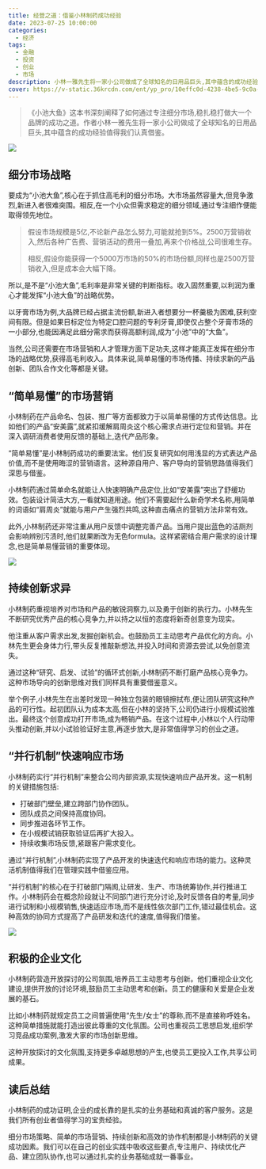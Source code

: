 ```yaml
---
title: 经营之道：借鉴小林制药成功经验
date: 2023-07-25 10:00:00
categories:
  - 经济
tags:
  - 金融
  - 投资
  - 创业
  - 市场
description: 小林一雅先生将一家小公司做成了全球知名的日用品巨头,其中蕴含的成功经验值得我们认真借鉴。
cover: https://v-static.36krcdn.com/ent/yp_pro/10effc0d-4238-4be5-9c0a-fae862adb358.jpg
---
```


>《小池大鱼》这本书深刻阐释了如何通过专注细分市场,稳扎稳打做大一个品牌的成功之道。作者小林一雅先生将一家小公司做成了全球知名的日用品巨头,其中蕴含的成功经验值得我们认真借鉴。

![](https://i.mji.rip/2023/07/27/3413b623dea91e09b0160ea41e9d0d98.png)

## 细分市场战略

要成为“小池大鱼”,核心在于抓住高毛利的细分市场。大市场虽然容量大,但竞争激烈,新进入者很难突围。相反,在一个小众但需求稳定的细分领域,通过专注细作便能取得领先地位。

> 假设市场规模是5亿,不论新产品怎么努力,可能就抢到5%。2500万营销收入,然后各种广告费、营销活动的费用一叠加,再来个价格战,公司很难生存。
>
> 相反,假设你能获得一个5000万市场的50%的市场份额,同样也是2500万营销收入,但是成本会大幅下降。

所以,是不是“小池大鱼”,毛利率是非常关键的判断指标。收入固然重要,以利润为重心才能发挥“小池大鱼”的战略优势。

以牙膏市场为例,大品牌已经占据主流份额,新进入者想要分一杯羹极为困难,获利空间有限。但是如果目标定位为特定口腔问题的专利牙膏,即使仅占整个牙膏市场的一小部分,也能因满足此细分需求而获得高额利润,成为“小池”中的“大鱼”。

当然,公司还需要在市场营销和人才管理方面下足功夫,这样才能真正发挥在细分市场的战略优势,获得高毛利收入。具体来说,简单易懂的市场传播、持续求新的产品创新、团队合作文化等都是关键。

## “简单易懂”的市场营销

小林制药在产品命名、包装、推广等方面都致力于以简单易懂的方式传达信息。比如他们的产品“安美露”,就紧扣缓解肩周炎这个核心需求点进行定位和营销。并在深入调研消费者使用反馈的基础上,迭代产品形象。

“简单易懂”是小林制药成功的重要法宝。他们反复研究如何用浅显的方式表达产品价值,而不是使用晦涩的营销语言。这种源自用户、客户导向的营销思路值得我们深思与借鉴。

小林制药通过简单命名就能让人快速明确产品定位,比如“安美露”突出了舒缓功效。包装设计简洁大方,一看就知道用途。他们不需要起什么新奇学术名称,用简单的词语如“肩周炎”就能与用户产生强烈共鸣,这种直击痛点的营销方法非常有效。

此外,小林制药还非常注重从用户反馈中调整完善产品。当用户提出蓝色的洁厕剂会影响辨别污渍时,他们就果断改为无色formula。这样紧密结合用户需求的设计理念,也是简单易懂营销的重要体现。

![](https://i.mji.rip/2023/07/27/840ea07e9e91e616b160ab363f0a2937.png)

## 持续创新求异

小林制药重视培养对市场和产品的敏锐洞察力,以及勇于创新的执行力。小林先生不断研究优秀产品的核心竞争力,并以持之以恒的态度将新奇创意变为现实。

他注重从客户需求出发,发掘创新机会。也鼓励员工主动思考产品优化的方向。小林先生更会身体力行,带头反复推敲新想法,并投入时间和资源去尝试,以免创意流失。 

通过这种“研究、启发、试验”的循环式创新,小林制药不断打磨产品核心竞争力。这种市场导向的创新思维对我们同样具有重要借鉴意义。

举个例子,小林先生在出差时发现一种独立包装的眼镜擦拭布,便让团队研究这种产品的可行性。起初团队认为成本太高,但在小林的坚持下,公司仍进行小规模试验推出。最终这个创意成功打开市场,成为畅销产品。在这个过程中,小林以个人行动带头推动创新,并以小试验验证好主意,再逐步放大,是非常值得学习的创业之道。

## “并行机制”快速响应市场

小林制药实行“并行机制”来整合公司内部资源,实现快速响应产品开发。这一机制的关键措施包括:

- 打破部门壁垒,建立跨部门协作团队。
- 团队成员之间保持高度协同。  
- 同步推进各环节工作。
- 在小规模试销获取验证后再扩大投入。
- 持续收集市场反馈,紧跟客户需求变化。

通过“并行机制”,小林制药实现了产品开发的快速迭代和响应市场的能力。这种灵活机制值得我们在管理实践中借鉴应用。

“并行机制”的核心在于打破部门隔阂,让研发、生产、市场统筹协作,并行推进工作。小林制药会在概念阶段就让不同部门进行充分讨论,及时反馈各自的考量,同步进行试制和小规模销售,快速适应市场,而不是线性依次部门工作,错过最佳机会。这种高效的协同方式提高了产品研发和迭代的速度,值得我们借鉴。

![](https://i.mji.rip/2023/07/27/7d415611b93913e56bfeca9ce864a42d.png)

## 积极的企业文化 

小林制药营造开放探讨的公司氛围,培养员工主动思考与创新。他们重视企业文化建设,提供开放的讨论环境,鼓励员工主动思考和创新。员工的健康和关爱是企业发展的基石。

比如小林制药就规定员工之间普遍使用“先生/女士”的尊称,而不是直接称呼姓名。这种简单措施就能打造出彼此尊重的文化氛围。公司也重视员工思想启发,组织学习竞品成功案例,激发大家的市场创新思维。

这种开放探讨的文化氛围,支持更多卓越思想的产生,也使员工更投入工作,共享公司成果。

## 读后总结

小林制药的成功证明,企业的成长靠的是扎实的业务基础和真诚的客户服务。这是我们所有创业者值得学习的宝贵经验。

细分市场策略、简单的市场营销、持续创新和高效的协作机制都是小林制药的关键成功因素。我们可以在自己的创业实践中吸收这些要点,专注用户、持续优化产品、建立团队协作,也可以通过扎实的业务基础成就一番事业。

